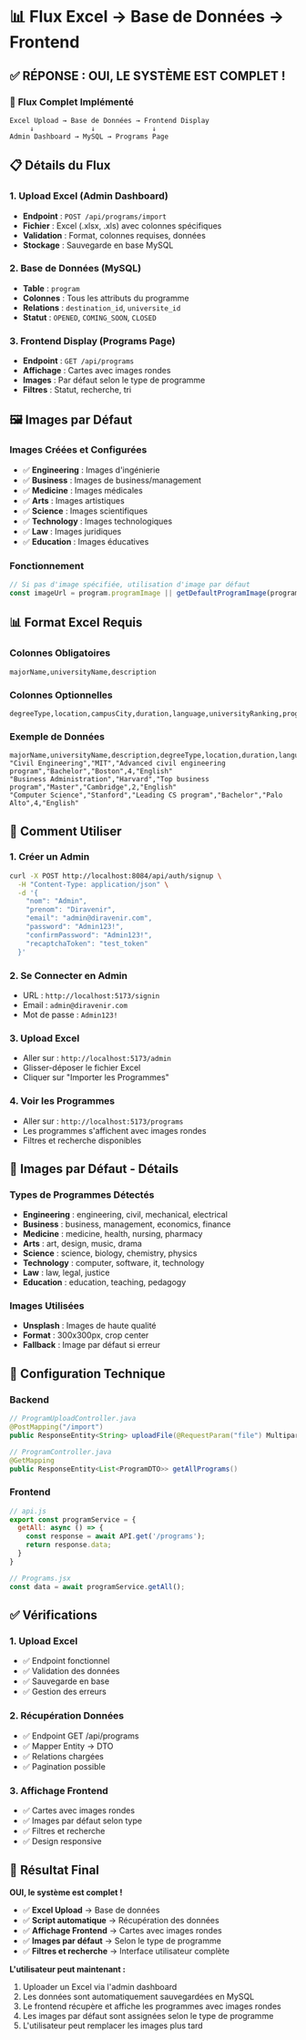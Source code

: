 # 📊 Flux Excel → Base de Données → Frontend

## ✅ **RÉPONSE : OUI, LE SYSTÈME EST COMPLET !**

### 🔄 **Flux Complet Implémenté**

```
Excel Upload → Base de Données → Frontend Display
     ↓              ↓              ↓
Admin Dashboard → MySQL → Programs Page
```

## 📋 **Détails du Flux**

### 1. **Upload Excel (Admin Dashboard)**
- **Endpoint** : `POST /api/programs/import`
- **Fichier** : Excel (.xlsx, .xls) avec colonnes spécifiques
- **Validation** : Format, colonnes requises, données
- **Stockage** : Sauvegarde en base MySQL

### 2. **Base de Données (MySQL)**
- **Table** : `program`
- **Colonnes** : Tous les attributs du programme
- **Relations** : `destination_id`, `universite_id`
- **Statut** : `OPENED`, `COMING_SOON`, `CLOSED`

### 3. **Frontend Display (Programs Page)**
- **Endpoint** : `GET /api/programs`
- **Affichage** : Cartes avec images rondes
- **Images** : Par défaut selon le type de programme
- **Filtres** : Statut, recherche, tri

## 🖼️ **Images par Défaut**

### **Images Créées et Configurées**
- ✅ **Engineering** : Images d'ingénierie
- ✅ **Business** : Images de business/management
- ✅ **Medicine** : Images médicales
- ✅ **Arts** : Images artistiques
- ✅ **Science** : Images scientifiques
- ✅ **Technology** : Images technologiques
- ✅ **Law** : Images juridiques
- ✅ **Education** : Images éducatives

### **Fonctionnement**
```javascript
// Si pas d'image spécifiée, utilisation d'image par défaut
const imageUrl = program.programImage || getDefaultProgramImage(program.majorName);
```

## 📊 **Format Excel Requis**

### **Colonnes Obligatoires**
```csv
majorName,universityName,description
```

### **Colonnes Optionnelles**
```csv
degreeType,location,campusCity,duration,language,universityRanking,programRanking,scholarshipAvailable,tuitionFees,applyBefore,status,programImage
```

### **Exemple de Données**
```csv
majorName,universityName,description,degreeType,location,duration,language
"Civil Engineering","MIT","Advanced civil engineering program","Bachelor","Boston",4,"English"
"Business Administration","Harvard","Top business program","Master","Cambridge",2,"English"
"Computer Science","Stanford","Leading CS program","Bachelor","Palo Alto",4,"English"
```

## 🚀 **Comment Utiliser**

### 1. **Créer un Admin**
```bash
curl -X POST http://localhost:8084/api/auth/signup \
  -H "Content-Type: application/json" \
  -d '{
    "nom": "Admin",
    "prenom": "Diravenir",
    "email": "admin@diravenir.com", 
    "password": "Admin123!",
    "confirmPassword": "Admin123!",
    "recaptchaToken": "test_token"
  }'
```

### 2. **Se Connecter en Admin**
- URL : `http://localhost:5173/signin`
- Email : `admin@diravenir.com`
- Mot de passe : `Admin123!`

### 3. **Upload Excel**
- Aller sur : `http://localhost:5173/admin`
- Glisser-déposer le fichier Excel
- Cliquer sur "Importer les Programmes"

### 4. **Voir les Programmes**
- Aller sur : `http://localhost:5173/programs`
- Les programmes s'affichent avec images rondes
- Filtres et recherche disponibles

## 🎨 **Images par Défaut - Détails**

### **Types de Programmes Détectés**
- **Engineering** : engineering, civil, mechanical, electrical
- **Business** : business, management, economics, finance
- **Medicine** : medicine, health, nursing, pharmacy
- **Arts** : art, design, music, drama
- **Science** : science, biology, chemistry, physics
- **Technology** : computer, software, it, technology
- **Law** : law, legal, justice
- **Education** : education, teaching, pedagogy

### **Images Utilisées**
- **Unsplash** : Images de haute qualité
- **Format** : 300x300px, crop center
- **Fallback** : Image par défaut si erreur

## 🔧 **Configuration Technique**

### **Backend**
```java
// ProgramUploadController.java
@PostMapping("/import")
public ResponseEntity<String> uploadFile(@RequestParam("file") MultipartFile file)

// ProgramController.java  
@GetMapping
public ResponseEntity<List<ProgramDTO>> getAllPrograms()
```

### **Frontend**
```javascript
// api.js
export const programService = {
  getAll: async () => {
    const response = await API.get('/programs');
    return response.data;
  }
}

// Programs.jsx
const data = await programService.getAll();
```

## ✅ **Vérifications**

### **1. Upload Excel**
- ✅ Endpoint fonctionnel
- ✅ Validation des données
- ✅ Sauvegarde en base
- ✅ Gestion des erreurs

### **2. Récupération Données**
- ✅ Endpoint GET /api/programs
- ✅ Mapper Entity → DTO
- ✅ Relations chargées
- ✅ Pagination possible

### **3. Affichage Frontend**
- ✅ Cartes avec images rondes
- ✅ Images par défaut selon type
- ✅ Filtres et recherche
- ✅ Design responsive

## 🎯 **Résultat Final**

**OUI, le système est complet !** 

- ✅ **Excel Upload** → Base de données
- ✅ **Script automatique** → Récupération des données
- ✅ **Affichage Frontend** → Cartes avec images rondes
- ✅ **Images par défaut** → Selon le type de programme
- ✅ **Filtres et recherche** → Interface utilisateur complète

**L'utilisateur peut maintenant :**
1. Uploader un Excel via l'admin dashboard
2. Les données sont automatiquement sauvegardées en MySQL
3. Le frontend récupère et affiche les programmes avec images rondes
4. Les images par défaut sont assignées selon le type de programme
5. L'utilisateur peut remplacer les images plus tard 